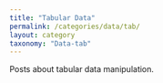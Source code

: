 ```yaml
---
title: "Tabular Data"
permalink: /categories/data/tab/
layout: category
taxonomy: "Data-tab"
---
```


Posts about tabular data manipulation.
